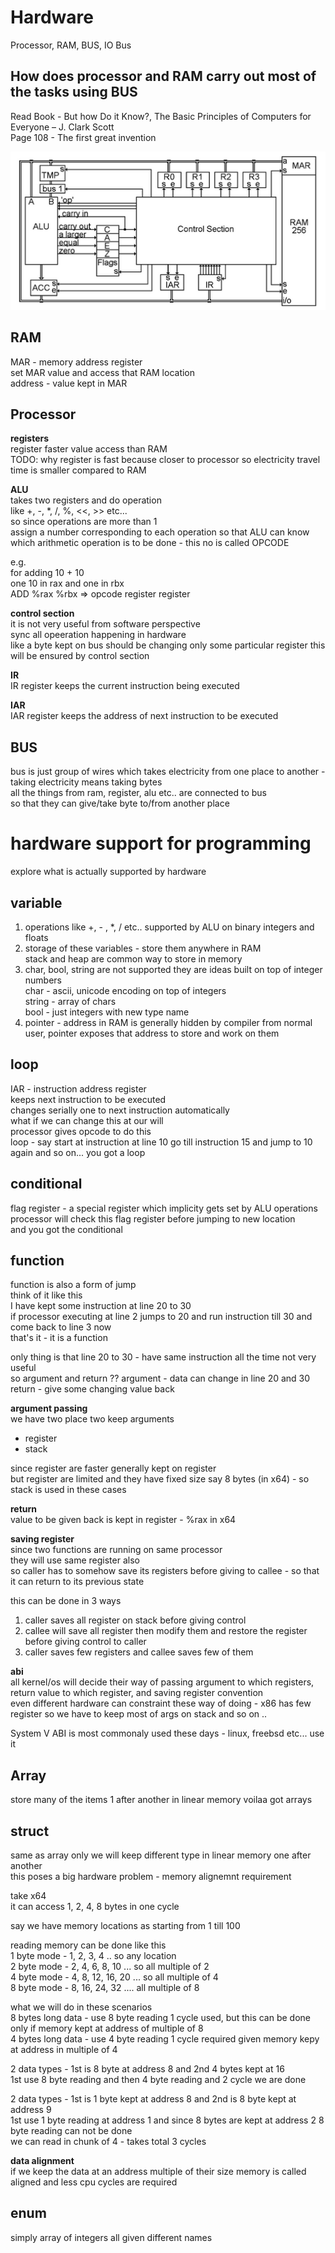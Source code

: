 # Hardware

Processor, RAM, BUS, IO Bus

## How does processor and RAM carry out most of the tasks using BUS 

Read Book - But how Do it Know?, The Basic Principles of Computers for Everyone – J. Clark Scott  
Page 108 - The first great invention  

![hardware in bsic form](assets/hardware.png)

## RAM 

MAR - memory address register  
set MAR value and access that RAM location  
address - value kept in MAR  

## Processor

**registers**  
register faster value access than RAM   
TODO: why register is fast because closer to processor so electricity travel time is smaller compared to RAM  

**ALU**  
takes two registers and do operation   
like +, -, *, /, %, <<, >> etc...  
so since operations are more than 1  
assign a number corresponding to each operation so that ALU can know  
which arithmetic operation is to be done - this no is called OPCODE  

e.g.  
for adding 10 + 10  
one 10 in rax and one in rbx  
ADD %rax %rbx  => opcode register register  

**control section**  
it is not very useful from software perspective  
sync all opeeration happening in hardware  
like a byte kept on bus should be changing only some particular register this will be ensured by control section  

**IR**   
IR register keeps the current instruction being executed  

**IAR**   
IAR register keeps the address of next instruction to be executed  

## BUS
bus is just group of wires which takes electricity from one place to another - taking electricity means taking bytes  
all the things from ram, register, alu etc.. are connected to bus  
so that they can give/take byte to/from another place  



# hardware support for programming

explore what is actually supported by hardware  

## variable
1. operations like +, - , *, /  etc.. supported by ALU on binary integers and floats  
2. storage of these variables - store them anywhere in RAM  
stack and heap are common way to store in memory  
3. char, bool, string are not supported they are ideas built on top of integer numbers  
char - ascii, unicode encoding on top of integers  
string - array of chars  
bool - just integers with new type name  
4. pointer - address in RAM is generally hidden by compiler from normal user, pointer exposes that address to store and work on them  

## loop
IAR - instruction address register  
keeps next instruction to be executed  
changes serially one to next instruction automatically  
what if we can change this at our will  
processor gives opcode to do this  
loop - say start at instruction at line 10 go till instruction 15 and jump to 10 again and so on... you got a loop  

## conditional
flag register - a special register which implicity gets set by ALU operations  
processor will check this flag register before jumping to new location  
and you got the conditional  

## function
function is also a form of jump  
think of it like this  
I have kept some instruction at line 20 to 30  
if processor executing at line 2 jumps to 20 and run instruction till 30 and come back to line 3 now  
that's it - it is a function  

only thing is that line 20 to 30 - have same instruction all the time not very useful  
so argument and return ??
argument - data can change in line 20 and 30  
return - give some changing value back  

**argument passing**  
we have two place two keep arguments  
- register
- stack  

since register are faster generally kept on register  
but register are limited and they have fixed size say 8 bytes (in x64) - so stack is used in these cases  

**return**  
value to be given back is kept in register - %rax in x64  

**saving register**  
since two functions are running on same processor  
they will use same register also  
so caller has to somehow save its registers before giving to callee  - so that it can return to its previous state  

this can be done in 3 ways  
1. caller saves all register on stack before giving control  
2. callee will save all register then modify them and restore the register before giving control to caller  
3. caller saves few registers and callee saves few of them  

**abi**  
all kernel/os will decide their way of passing argument to which registers, return value to which register, and saving register convention  
even different hardware can constraint these way of doing - x86 has few register so we have to keep most of args on stack and so on ..

System V ABI is most commonaly used these days - linux, freebsd etc... use it  

## Array
store many of the items 1 after another in linear memory voilaa got arrays  

## struct
same as array only we will keep different type in linear memory one after another  
this poses a big hardware problem - memory alignemnt requirement  

take x64  
it can access 1, 2, 4, 8 bytes in one cycle  

say we have memory locations as starting from 1 till 100  

reading memory can be done like this  
1 byte mode - 1, 2, 3, 4 .. so any location  
2 byte mode - 2, 4, 6, 8, 10 ... so all multiple of 2  
4 byte mode - 4, 8, 12, 16, 20 ... so all multiple of 4  
8 byte mode - 8, 16, 24, 32 .... all multiple of 8  

what we will do in these scenarios  
8 bytes long data - use 8 byte reading 1 cycle used, but this can be done only if memory kept at address of multiple of 8  
4 bytes long data - use 4 byte reading 1 cycle required given memory kepy at address in multiple of 4  

2 data types - 1st is 8 byte at address 8 and 2nd 4 bytes kept at 16  
1st use 8 byte reading and then 4 byte reading and 2 cycle we are done  

2 data types - 1st is 1 byte kept at address 8 and 2nd is 8 byte kept at address 9   
1st use 1 byte reading at address 1 and since 8 bytes are kept at address 2 8 byte reading can not be done  
we can read in chunk of 4  - takes total 3 cycles  

**data alignment**  
if we keep the data at an address multiple of their size memory is called aligned and less cpu cycles are required  

## enum
simply array of integers all given different names  




